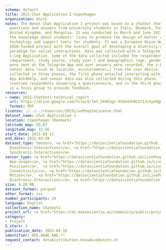 ```yaml
---
schema: default
title: 2021-Chat Application 1-Copenhagen
organization: Unitn
notes: The Wenet Chat Application 1 project was based on a chatbot that collected
  questions and answers from university students in Italy, Denmark, Paraguay, the
  United Kingdom, and Mongolia. It was conducted in March and June 2021 to improve
  the knowledge about students' lives to promote the design of better and more targeted
  technology and support tools for students. It was a European Union WeNet Horizon
  2020-funded project with the overall goal of developing a diversity-aware, machine-mediated
  paradigm for social interactions. Data was collected with a Telegram App and the
  i-Log Application. Some of the data collected included the respondent’s career information
  (department, study course, study year,) and demographics (age, gender…). Questions
  were sent on the Telegram App and user answers were recorded, the i-Log App recorded
  sensor data (such as location, accelerometer…) from the user device. This data was
  collected in three phases, the first phase entailed interacting with the Telegram
  App Ask4Help, and sensor data was also collected during this phase. The second phase
  involved respondents answering a questionnaire, and in the third phase, they participated
  in a focus group to provide feedback.
resources:
- name: 2021-Chatbot1-technical_report
  url: https://drive.google.com/file/d/1m3_2X4b3gv-9tQS45FBCG7IJiVyeHgW3/view?usp=sharing
  format: PDF
license: ./../../resources/2023LivePeopleLicense.html
dataset_name: Chat Application 1
location: Copenhagen (Denmark)
latitude_map: 55.67
longitude_map: 12.56
start_date: 2021-03-12
end_date: 2021-03-28
dataset_type: Sensors, <a href="https://datascientiafoundation.github.io/LivePeople/datasets/2021-CH1-Copenhagen-Diachronic-Interactions/">
  Diachronic-Interactions</a>, <a href="https://datascientiafoundation.github.io/LivePeople/datasets/2021-CH1-Copenhagen-Synchronic-Interactions/">
  Synchronic-Interactions</a>
sensor_type: <a href="https://datascientiafoundation.github.io/LivePeople/datasets/2021-CH1-Copenhagen-App-usage/">
  App-usage</a>, <a href="https://datascientiafoundation.github.io/LivePeople/datasets/2021-CH1-Copenhagen-Position/">
  Position</a>,  <a href="https://datascientiafoundation.github.io/LivePeople/datasets/2021-CH1-Copenhagen-Connectivity/">
  Connectivity</a>, <a href="https://datascientiafoundation.github.io/LivePeople/datasets/2021-CH1-Copenhagen-Motion/">
  Motion</a>,  <a href="https://datascientiafoundation.github.io/LivePeople/datasets/2021-CH1-Copenhagen-Diachronic-Interactions/">
  Diachronic-Interactions</a>, <a href="https://datascientiafoundation.github.io/LivePeople/datasets/2021-CH1-Copenhagen-Synchronic-Interactions/">
size: 9.20 MB
dataset_format: parquet
other_format: csv
number_participants: 29
language: English
collection_name: Chatbot1
project_url: <a href="https://ds.datascientia.eu/community/public/projects/79f97076-9632-483a-b420-e68887ef8eb0">https://ds.datascientia.eu/community/public/projects/79f97076-9632-483a-b420-e68887ef8eb0</a>
category:
- Project
5_stars: 3
publication_date: 2023-04-18
identifier: 005.AAAE.AAD.**
request_contact: datadistribution.knowdive@unitn.it
---
```

 